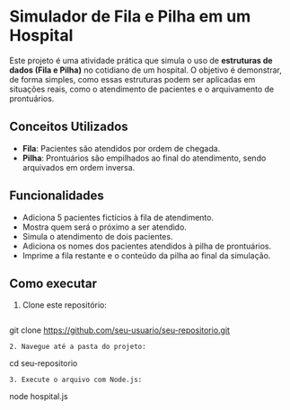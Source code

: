 # Simulador de Fila e Pilha em um Hospital

Este projeto é uma atividade prática que simula o uso de **estruturas de dados (Fila e Pilha)** no cotidiano de um hospital. O objetivo é demonstrar, de forma simples, como essas estruturas podem ser aplicadas em situações reais, como o atendimento de pacientes e o arquivamento de prontuários.

## Conceitos Utilizados

- **Fila**: Pacientes são atendidos por ordem de chegada.
- **Pilha**: Prontuários são empilhados ao final do atendimento, sendo arquivados em ordem inversa.

## Funcionalidades

- Adiciona 5 pacientes fictícios à fila de atendimento.
- Mostra quem será o próximo a ser atendido.
- Simula o atendimento de dois pacientes.
- Adiciona os nomes dos pacientes atendidos à pilha de prontuários.
- Imprime a fila restante e o conteúdo da pilha ao final da simulação.

## Como executar

1. Clone este repositório:
   ```
git clone https://github.com/seu-usuario/seu-repositorio.git
   ```
2. Navegue até a pasta do projeto:
```
cd seu-repositorio
```
3. Execute o arquivo com Node.js:
```
node hospital.js
```
